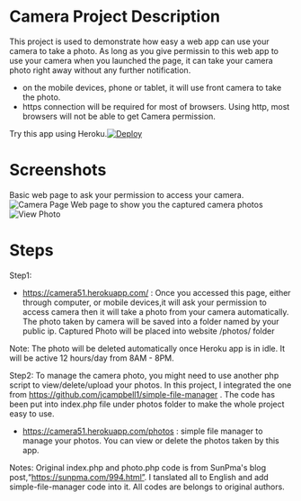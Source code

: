 # Camera Project Description
This project is used to demonstrate how easy a web app can use your camera to take a photo. As long as you give permissin to this web app to use your camera when you launched the page, it can take your camera photo right away without any further notification. 
- on the mobile devices, phone or tablet, it will use front camera to take the photo.
- https connection will be required for most of browsers. Using http, most browsers will not be able to get Camera permission.

Try this app using Heroku.[![Deploy](https://www.herokucdn.com/deploy/button.svg)](https://dashboard.heroku.com/new?template=https://github.com/51sec/camera/master)




# Screenshots
Basic web page to ask your permission to access your camera.
![Camera Page](https://photos.51sec.org/file/test1-51sec/2021/06/msedge_tCD3zF5PIW.png)
Web page to show you the captured camera photos
![View Photo](https://photos.51sec.org/file/test1-51sec/2021/06/chrome_jLTxG7B57W.png)

# Steps

Step1:

- https://camera51.herokuapp.com/ : Once you accessed this page, either through computer, or mobile devices,it will ask your permission to access camera then it will take a photo from your camera automatically. 
The photo taken by camera will be saved into a folder named by your public ip. 
Captured Photo will be placed into website /photos/ folder

Note: The photo will be deleted automatically once Heroku app is in idle. It will be active 12 hours/day from 8AM - 8PM. 

Step2:
To manage the camera photo, you might need to use another php script to view/delete/upload your photos. 
In this project, I integrated the one from https://github.com/jcampbell1/simple-file-manager .
The code has been put into index.php file under photos folder to make the whole project easy to use.

- https://camera51.herokuapp.com/photos : simple file manager to manage your photos. You can view or delete the photos taken by this app. 


Notes:
Original index.php and photo.php code is from SunPma's blog post,“https://sunpma.com/994.html”. I tanslated all to English and add simple-file-manager code into it. All codes are belongs to original authors. 
